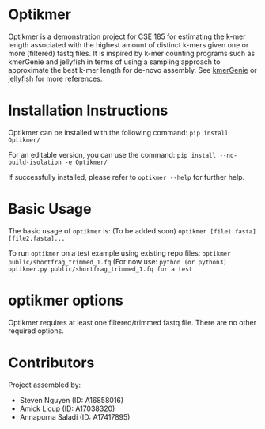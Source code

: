 # Optikmer
Optikmer is a demonstration project for CSE 185 for estimating the k-mer length associated with the highest amount of distinct k-mers given one or more (filtered) fastq files. It is inspired by k-mer counting programs such as kmerGenie and jellyfish in terms of using a sampling approach to approximate the best k-mer length for de-novo assembly. See <a href='http://kmergenie.bx.psu.edu/' target='blank'>kmerGenie<a> or <a href='https://github.com/gmarcais/Jellyfish' target='blank'>jellyfish<a> for more references.

# Installation Instructions
Optikmer can be installed with the following command: 
```pip install Optikmer/```

For an editable version, you can use the command:
```pip install --no-build-isolation -e Optikmer/```


If successfully installed, please refer to 
```optikmer --help```
for further help.

# Basic Usage
The basic usage of ```optikmer``` is: (To be added soon)
```optikmer [file1.fasta] [file2.fasta]...```

To run ```optikmer``` on a test example using existing repo files:
```optikmer public/shortfrag_trimmed_1.fq```
(For now use: ```python (or python3) optikmer.py public/shortfrag_trimmed_1.fq for a test```

# optikmer options
Optikmer requires at least one filtered/trimmed fastq file. There are no other required options.

# Contributors
Project assembled by:
- Steven Nguyen (ID: A16858016)
- Amick Licup (ID: A17038320)
- Annapurna Saladi (ID: A17417895)
